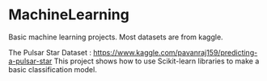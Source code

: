 # MachineLearning
Basic machine learning projects. Most datasets are from kaggle.

The Pulsar Star Dataset : https://www.kaggle.com/pavanraj159/predicting-a-pulsar-star
This project shows how to use Scikit-learn libraries to make a basic classification model.
